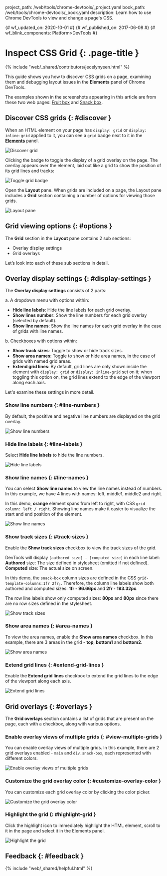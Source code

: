 project_path: /web/tools/chrome-devtools/_project.yaml
book_path: /web/tools/chrome-devtools/_book.yaml
description: Learn how to use Chrome DevTools to view and change a page's CSS.

{# wf_updated_on: 2020-10-01 #}
{# wf_published_on: 2017-06-08 #}
{# wf_blink_components: Platform>DevTools #}

# Inspect CSS Grid {: .page-title }

{% include "web/_shared/contributors/jecelynyeen.html" %}

This guide shows you how to discover CSS grids on a page, examining them and debugging layout issues in the **Elements** panel of Chrome DevTools.

The examples shown in the screenshots appearing in this article are from these two web pages: [Fruit box](https://jec.fyi/demo/css-grid-fruit) and [Snack box](https://jec.fyi/demo/css-grid-snack).

## Discover CSS grids {: #discover }
When an HTML element on your page has `display: grid` or `display: inline-grid` applied to it, you can see a `grid` badge next to it in the [**Elements**](/web/tools/chrome-devtools#open) panel.

![Discover grid](/web/tools/chrome-devtools/css/imgs/grid/01-discover-grid.png)

Clicking the badge to toggle the display of a grid overlay on the page. The overlay appears over the element, laid out like a grid to show the position of its grid lines and tracks:

![Toggle grid badge](/web/tools/chrome-devtools/css/imgs/grid/02-highlight-grid.png)

Open the **Layout** pane. When grids are included on a page, the Layout pane includes a **Grid** section containing a number of options for viewing those grids.

![Layout pane](/web/tools/chrome-devtools/css/imgs/grid/03-layout-pane.png)


## Grid viewing options {: #options }

The **Grid** section in the **Layout** pane contains 2 sub sections:

- Overlay display settings
- Grid overlays

Let’s look into each of these sub sections in detail.


## Overlay display settings {: #display-settings }

The **Overlay display settings** consists of 2 parts:

a. A dropdown menu with options within:

- **Hide line labels**: Hide the line labels for each grid overlay.
- **Show lines number**: Show the line numbers for each grid overlay (selected by default).
- **Show line names**: Show the line names for each grid overlay in the case of grids with line names.

b. Checkboxes with options within:

- **Show track sizes**: Toggle to show or hide track sizes.
- **Show area names**: Toggle to show or hide area names, in the case of grids with named grid areas.
- **Extend grid lines**: By default, grid lines are only shown inside the element with `display: grid` or `display: inline-grid` set on it; when toggling this option on, the grid lines extend to the edge of the viewport along each axis.

Let's examine these settings in more detail.


### Show line numbers {: #line-numbers }

By default, the positive and negative line numbers are displayed on the grid overlay.

![Show line numbers](/web/tools/chrome-devtools/css/imgs/grid/04-show-line-numbers.png)


### Hide line labels {: #line-labels }

Select **Hide line labels** to hide the line numbers.

![Hide line labels](/web/tools/chrome-devtools/css/imgs/grid/05-hide-line-labels.png)


### Show line names {: #line-names }

You can select **Show line names** to view the line names instead of numbers. In this example, we have 4 lines with names: left, middle1, middle2 and right.

In this demo, **orange** element spans from left to right, with CSS `grid-column: left / right`. Showing line names make it easier to visualize the start and end position of the element.

![Show line names](/web/tools/chrome-devtools/css/imgs/grid/06-show-line-names.png)


### Show track sizes {: #track-sizes }

Enable the **Show track sizes** checkbox to view the track sizes of the grid. 

DevTools will display `[authored size] - [computed size]` in each line label:
**Authored** size: The size defined in stylesheet (omitted if not defined). 
**Computed** size: The actual size on screen. 

In this demo, the `snack-box` column sizes are defined in the CSS `grid-template-columns:1fr 2fr;`. Therefore, the column line labels show both authored and computed sizes: **1fr - 96.66px** and **2fr - 193.32px**.

The row line labels show only computed sizes: **80px** and **80px** since there are no row sizes defined in the stylesheet.

![Show track sizes](/web/tools/chrome-devtools/css/imgs/grid/07-show-track-sizes.png)


### Show area names {: #area-names }

To view the area names, enable the **Show area names** checkbox. In this example, there are 3 areas in the grid - **top**, **bottom1** and **bottom2**.

![Show area names](/web/tools/chrome-devtools/css/imgs/grid/08-show-area-names.png)


### Extend grid lines {: #extend-grid-lines }

Enable the **Extend grid lines** checkbox to extend the grid lines to the edge of the viewport along each axis.

![Extend grid lines](/web/tools/chrome-devtools/css/imgs/grid/09-extend-grid-lines.png)


## Grid overlays {: #overlays }

The **Grid overlays** section contains a list of grids that are present on the page, each with a checkbox, along with various options.

### Enable overlay views of multiple grids {: #view-multiple-grids }

You can enable overlay views of multiple grids. In this example, there are 2 grid overlays enabled - `main` and `div.snack-box`, each represented with different colors.

![Enable overlay views of multiple grids](/web/tools/chrome-devtools/css/imgs/grid/10-grid-overlays.png)


### Customize the grid overlay color {: #customize-overlay-color }

You can customize each grid overlay color by clicking the color picker.

![Customize the grid overlay color](/web/tools/chrome-devtools/css/imgs/grid/11-grid-overlays-color.png)


### Highlight the grid {: #highlight-grid }

Click the highlight icon to immediately highlight the HTML element, scroll to it in the page and select it in the Elements panel.

![Highlight the grid](/web/tools/chrome-devtools/css/imgs/grid/12-grid-overlays-highlight.png)


## Feedback {: #feedback }

{% include "web/_shared/helpful.html" %}

